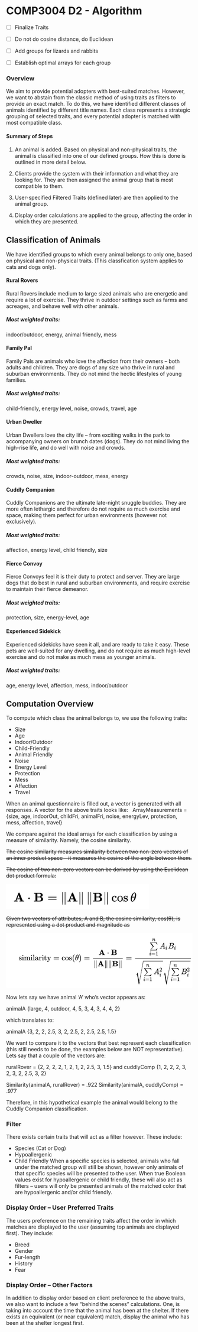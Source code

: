 # COMP3004 D2 - Algorithm

- [ ] Finalize Traits
- [ ] Do not do cosine distance, do Euclidean
- [ ] Add groups for lizards and rabbits
- [ ] Establish optimal arrays for each group


### Overview
We aim to provide potential adopters with best-suited matches. However, we want to abstain from the classic method of using traits as filters to provide an exact match. To do this, we have identified different classes of animals identified by different title names. Each class represents a strategic grouping of selected traits, and every potential adopter is matched with most compatible class. 

#### Summary of Steps
1. An animal is added. Based on physical and non-physical traits, the animal is classified into one of our defined groups. How this is done is outlined in more detail below. 

2. Clients provide the system with their information and what they are looking for. They are then assigned the animal group that is most compatible to them.

3. User-specified Filtered Traits (defined later) are then applied to the animal group.

4. Display order calculations are applied to the group, affecting the order in which they are presented. 


## Classification of Animals 

We have identified groups to which every animal belongs to only one, based on physical and non-physical traits. (This classfication system applies to cats and dogs only).

#### Rural Rovers
Rural Rovers include medium to large sized animals who are energetic and require a lot of exercise. They thrive in outdoor settings such as farms and acreages, and behave well with other animals. 

##### Most weighted traits: 
indoor/outdoor, energy, animal friendly, mess

#### Family Pal
Family Pals are animals who love the affection from their owners – both adults and children. They are dogs of any size who thrive in rural and suburban environments. They do not mind the hectic lifestyles of young families.

##### Most weighted traits: 
child-friendly, energy level, noise, crowds, travel, age

#### Urban Dweller 
Urban Dwellers love the city life – from exciting walks in the park to accompanying owners on brunch dates (dogs). They do not mind living the high-rise life, and do well with noise and crowds. 

##### Most weighted traits: 
crowds, noise, size, indoor-outdoor, mess, energy

#### Cuddly Companion
Cuddly Companions are the ultimate late-night snuggle buddies. They are more often lethargic and therefore do not require as much exercise and space, making them perfect for urban environments (however not exclusively). 

##### Most weighted traits: 
affection, energy level, child friendly, size

#### Fierce Convoy
Fierce Convoys feel it is their duty to protect and server. They are large dogs that do best in rural and suburban environments, and require exercise to maintain their fierce demeanor.  

##### Most weighted traits: 
protection, size, energy-level, age

#### Experienced Sidekick
Experienced sidekicks have seen it all, and are ready to take it easy. These pets are well-suited for any dwelling, and do not require as much high-level exercise and do not make as much mess as younger animals. 

##### Most weighted traits: 
age, energy level, affection, mess, indoor/outdoor

## Computation Overview

To compute which class the animal belongs to, we use the following traits: 

-	Size
-	Age
-	Indoor/Outdoor
-	Child-Friendly
-	Animal Friendly
-	Noise
-	Energy Level
-	Protection
-	Mess
-	Affection
-	Travel

When an animal questionnaire is filled out, a vector is generated with all responses. A vector for the above traits looks like:  
ArrayMeasurements = 
{size, age, indoorOut, childFri, animalFri, noise, energyLev, protection, mess, affection, travel}

We compare against the ideal arrays for each classification by using a measure of similarity. Namely, the cosine similarity. 

<s>The cosine similarity measures similarity between two non-zero vectors of an inner product space – it measures the cosine of the angle between them. 

The cosine of two non-zero vectors can be derived by using the Euclidean dot product formula:

![equation](https://github.com/ashleefoureyes/quackjaws/blob/master/doc/doc-pics/equation1.png)

Given two vectors of attributes, A and B, the cosine similarity, cos(θ), is represented using a dot product and magnitude as

![equation2](https://github.com/ashleefoureyes/quackjaws/blob/master/doc/doc-pics/equation2.png)

</s>


Now lets say we have animal ‘A’ who’s vector appears as: 

animalA {large, 4, outdoor, 4, 5, 3, 4, 3, 4, 4, 2}

which translates to: 

animalA {3, 2, 2, 2.5, 3, 2, 2.5, 2, 2.5, 2.5, 1.5}

We want to compare it to the vectors that best represent each classification  (this still needs to be done, the examples below are NOT representative). Lets say that a couple of the vectors are:

ruralRover = {2, 2, 2, 2, 1, 2, 1, 2, 2.5, 3, 1.5} and 
cuddlyComp {1, 2, 2, 2, 3, 2, 3, 2, 2.5, 3, 2}

Similarity(animalA, ruralRover) = .922
Similarity(animalA, cuddlyComp) = .977

Therefore, in this hypothetical example the animal would belong to the Cuddly Companion classification. 

### Filter

There exists certain traits that will act as a filter however. These include: 
-	Species (Cat or Dog)
-	Hypoallergenic
-	Child Friendly 
When a specific species is selected, animals who fall under the matched group will still be shown, however only animals of that specific species will be presented to the user. When true Boolean values exist for hypoallergenic or child friendly, these will also act as filters – users will only be presented animals of the matched color that are hypoallergenic and/or child friendly. 


### Display Order – User Preferred Traits

The users preference on the remaining traits affect the order in which matches are displayed to the user (assuming top animals are displayed first). They include: 

-	Breed
-	Gender
-	Fur-length
-	History
-	Fear

### Display Order – Other Factors

In addition to display order based on client preference to the above traits, we also want to include a few “behind the scenes” calculations. One, is taking into account the time that the animal has been at the shelter. If there exists an equivalent (or near equivalent) match, display the animal who has been at the shelter longest first. 



